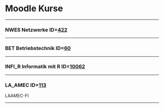 # Moodle Kurse

---

### NWES Netzwerke ID=[422](https://moodle2.htlinn.ac.at/course/view.php?id=422)

---

### BET Betriebstechnik ID=[60](https://moodle2.htlinn.ac.at/course/view.php?id=60)

---

### INFI_R Informatik mit R ID=[10062](https://moodle2.htlinn.ac.at/course/view.php?id=10062)

---

### LA_AMEC ID=[113](https://moodle2.htlinn.ac.at/course/view.php?id=113)
LAAMEC-FI

---
